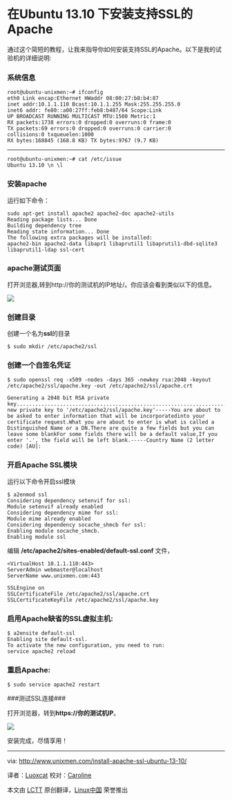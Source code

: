 在Ubuntu 13.10 下安装支持SSL的Apache
================================================================================

通过这个简短的教程，让我来指导你如何安装支持SSL的Apache。以下是我的试验机的详细说明:

### 系统信息 ###

    root@ubuntu-unixmen:~# ifconfig
    eth0 Link encap:Ethernet HWaddr 08:00:27:b8:b4:87
    inet addr:10.1.1.110 Bcast:10.1.1.255 Mask:255.255.255.0
    inet6 addr: fe80::a00:27ff:feb8:b487/64 Scope:Link
    UP BROADCAST RUNNING MULTICAST MTU:1500 Metric:1
    RX packets:1738 errors:0 dropped:0 overruns:0 frame:0
    TX packets:69 errors:0 dropped:0 overruns:0 carrier:0
    collisions:0 txqueuelen:1000
    RX bytes:168845 (168.8 KB) TX bytes:9767 (9.7 KB)
----------

    root@ubuntu-unixmen:~# cat /etc/issue
    Ubuntu 13.10 \n \l

### 安装apache ###

运行如下命令：

    sudo apt-get install apache2 apache2-doc apache2-utils
    Reading package lists... Done
    Building dependency tree 
    Reading state information... Done
    The following extra packages will be installed:
    apache2-bin apache2-data libapr1 libaprutil1 libaprutil1-dbd-sqlite3 libaprutil1-ldap ssl-cert

### apache测试页面 ###

打开浏览器,转到http://你的测试机的IP地址/。你应该会看到类似以下的信息。

![](http://180016988.r.cdn77.net/wp-content/uploads/2013/10/apache2-ubuntu.png)

### 创建目录 ###

创建一个名为**ssl**的目录

    $ sudo mkdir /etc/apache2/ssl

### 创建一个自签名凭证 ###

    $ sudo openssl req -x509 -nodes -days 365 -newkey rsa:2048 -keyout /etc/apache2/ssl/apache.key -out /etc/apache2/ssl/apache.crt

    Generating a 2048 bit RSA private key.......................................................................................+++....................................+++writing new private key to '/etc/apache2/ssl/apache.key'-----You are about to be asked to enter information that will be incorporatedinto your certificate request.What you are about to enter is what is called a Distinguished Name or a DN.There are quite a few fields but you can leave some blankFor some fields there will be a default value,If you enter '.', the field will be left blank.-----Country Name (2 letter code) [AU]:

### 开启Apache SSL模块 ###

运行以下命令开启ssl模块

    $ a2enmod ssl
    Considering dependency setenvif for ssl:
    Module setenvif already enabled
    Considering dependency mime for ssl:
    Module mime already enabled
    Considering dependency socache_shmcb for ssl:
    Enabling module socache_shmcb.
    Enabling module ssl

编辑 **/etc/apache2/sites-enabled/default-ssl.conf** 文件，

    <VirtualHost 10.1.1.110:443>
    ServerAdmin webmaster@localhost
    ServerName www.unixmen.com:443

    SSLEngine on
    SSLCertificateFile /etc/apache2/ssl/apache.crt
    SSLCertificateKeyFile /etc/apache2/ssl/apache.key

### 启用Apache缺省的SSL虚拟主机: ###

    $ a2ensite default-ssl
    Enabling site default-ssl.
    To activate the new configuration, you need to run:
    service apache2 reload

### 重启Apache: ###

    $ sudo service apache2 restart

###测试SSL连接###

打开浏览器，转到**https://你的测试机IP**。

![](http://180016988.r.cdn77.net/wp-content/uploads/2013/10/apache-cert.png)

安装完成，尽情享用！

--------------------------------------------------------------------------------

via: http://www.unixmen.com/install-apache-ssl-ubuntu-13-10/

译者：[Luoxcat](https://github.com/Luoxcat) 校对：[Caroline](https://github.com/carolinewuyan)

本文由 [LCTT](https://github.com/LCTT/TranslateProject) 原创翻译，[Linux中国](http://linux.cn/) 荣誉推出
